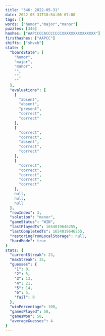 ```yaml
---
title: "346: 2022-05-31"
date: 2022-05-31T10:54:06-07:00
tags: []
words: ["humor","major","manor"]
puzzles: [346]
hashes: ["AAPCCCCACCCCCCCXXXXXXXXXXXXXXX"]
firsthashes: ["AAPCC"]
shifts: ["shvxb"]
state: {
  "boardState": [
    "humor",
    "major",
    "manor",
    "",
    "",
    ""
  ],
  "evaluations": [
    [
      "absent",
      "absent",
      "present",
      "correct",
      "correct"
    ],
    [
      "correct",
      "correct",
      "absent",
      "correct",
      "correct"
    ],
    [
      "correct",
      "correct",
      "correct",
      "correct",
      "correct"
    ],
    null,
    null,
    null
  ],
  "rowIndex": 3,
  "solution": "manor",
  "gameStatus": "WIN",
  "lastPlayedTs": 1654019646255,
  "lastCompletedTs": 1654019646255,
  "restoringFromLocalStorage": null,
  "hardMode": true
}
stats: {
  "currentStreak": 23,
  "maxStreak": 35,
  "guesses": {
    "1": 0,
    "2": 5,
    "3": 13,
    "4": 21,
    "5": 14,
    "6": 5,
    "fail": 0
  },
  "winPercentage": 100,
  "gamesPlayed": 58,
  "gamesWon": 58,
  "averageGuesses": 4
}
---
```


<!-- more -->
